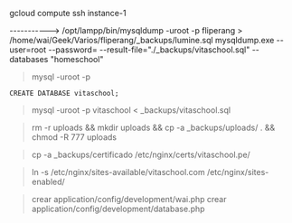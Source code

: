 gcloud compute ssh instance-1

----------->
/opt/lampp/bin/mysqldump -uroot -p fliperang > /home/wai/Geek/Varios/fliperang/_backups/lumine.sql
mysqldump.exe --user=root --password= --result-file="./_backups/vitaschool.sql" --databases "homeschool"

>mysql -uroot -p

    CREATE DATABASE vitaschool;

>mysql -uroot -p vitaschool < _backups/vitaschool.sql

>rm -r uploads && mkdir uploads && cp -a _backups/uploads/ . && chmod -R 777 uploads

>cp -a _backups/certificado /etc/nginx/certs/vitaschool.pe/

>ln -s /etc/nginx/sites-available/vitaschool.com /etc/nginx/sites-enabled/


>crear application/config/development/wai.php
>crear application/config/development/database.php

